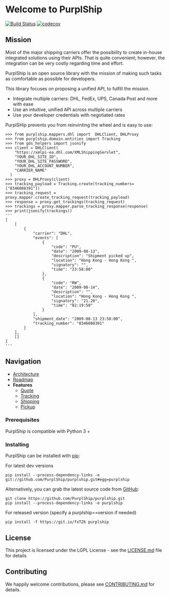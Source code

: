 # Welcome to PurplShip

[![Build Status](https://travis-ci.org/PurplShip/purplship.svg?branch=master)](https://travis-ci.org/PurplShip/purplship) [![codecov](https://codecov.io/gh/PurplShip/purplship/branch/master/graph/badge.svg)](https://codecov.io/gh/PurplShip/purplship)

## Mission

Most of the major shipping carriers offer the possibility to create in-house integrated solutions using their APIs.
That is quite convenient; however, the integration can be very costly regarding time and effort.

PurplShip is an open source library with the mission of making such tasks as comfortable as possible for developers.

This library focuses on proposing a unified API, to fulfill the mission.

- Integrate multiple carriers: DHL, FedEx, UPS, Canada Post and more with ease
- Use an intuitive, unified API across multiple carriers
- Use your developer credentials with negotiated rates

PurplSHip prevents you from reinvinting the wheel and is easy to use:

```shell
>>> from purplship.mappers.dhl import  DHLClient, DHLProxy
>>> from purplship.domain.entities import Tracking
>>> from gds_helpers import jsonify
>>> client = DHLClient(
    "https://xmlpi-ea.dhl.com/XMLShippingServlet",
    "YOUR_DHL_SITE_ID",
    "YOUR_DHL_SITE_PASSWORD",
    "YOUR_DHL_ACCOUNT_NUMBER",
    "CARRIER_NAME"
  )
>>> proxy = DHLProxy(client)
>>> tracking_payload = Tracking.create(tracking_numbers=["8346088391"])
>>> tracking_request = proxy.mapper.create_tracking_request(tracking_payload)
>>> response = proxy.get_trackings(tracking_request)
>>> trackings = proxy.mapper.parse_tracking_response(response)
>>> print(jsonify(trackings))
'''
[
    [
        {
            "carrier": "DHL",
            "events": [
                {
                    "code": "PU",
                    "date": "2009-08-13",
                    "description": "Shipment picked up",
                    "location": "Hong Kong - Hong Kong ",
                    "signatory": "",
                    "time": "23:58:00"
                },
                {
                    "code": "RW",
                    "date": "2009-08-14",
                    "description": "",
                    "location": "Hong Kong - Hong Kong ",
                    "signatory": "21.20",
                    "time": "02:19:50"
                }
            ],
            "shipment_date": "2009-08-13 23:58:00",
            "tracking_number": "8346088391"
        }
    ],
    []
]
'''
```

## Navigation

- [Architecture](/architecture)
- [Roadmap](/roadmap)
- **Features**
    - [Quote](/quote)
    - [Tracking](/tracking)
    - [Shipping](/shipping)
    - [Pickup](/pickup)

### Prerequisites

PurplShip is compatible with Python 3 +

### Installing

PurplShip can be installed with [pip](https://pip.pypa.io/):

For latest dev versions

```shell
pip install --process-dependency-links -e git://github.com/PurplShip/purplship.git#egg=purplship    
```

Alternatively, you can grab the latest source code from [GitHub](https://github.com/PurplShip/purplship):

```shell
git clone https://github.com/PurplShip/purplship.git
pip install --process-dependency-links -e purplship   
```

For released version (specify a purplship==version if needed)

```shell
pip install -f https://git.io/fxTZ6 purplship   
```

## License

This project is licensed under the LGPL License - see the [LICENSE.md](https://github.com/PurplShip/purplship/blob/master/LICENSE) file for details

## Contributing

We happily welcome contributions, please see [CONTRIBUTING.md](https://github.com/PurplShip/purplship/blob/master/CODE_OF_CONDUCT.md) for details.